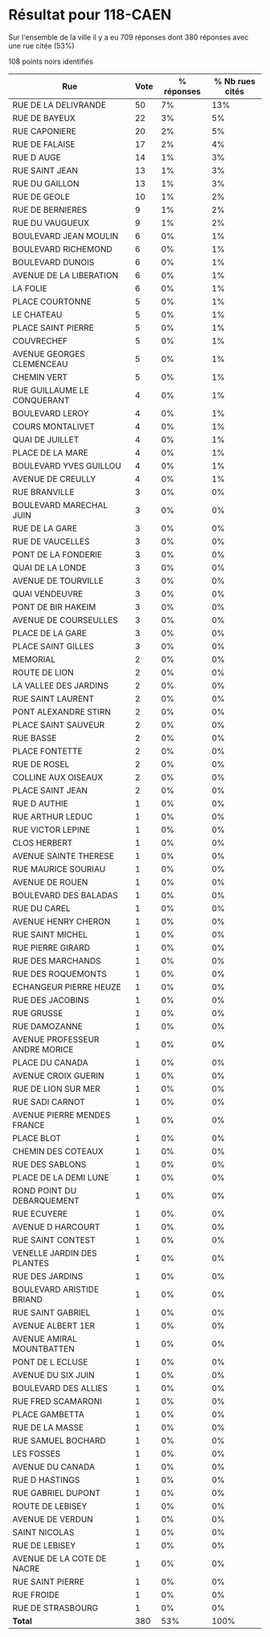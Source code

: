# Résultat pour 118-CAEN

Sur l'ensemble de la ville il y a eu 709 réponses dont 380 réponses avec une rue citée (53%)

108 points noirs identifiés

| Rue | Vote | % réponses | % Nb rues cités|
|-----|------|------------|----------------|
| RUE DE LA DELIVRANDE | 50 | 7% | 13%|
| RUE DE BAYEUX | 22 | 3% | 5%|
| RUE CAPONIERE | 20 | 2% | 5%|
| RUE DE FALAISE | 17 | 2% | 4%|
| RUE D AUGE | 14 | 1% | 3%|
| RUE SAINT JEAN | 13 | 1% | 3%|
| RUE DU GAILLON | 13 | 1% | 3%|
| RUE DE GEOLE | 10 | 1% | 2%|
| RUE DE BERNIERES | 9 | 1% | 2%|
| RUE DU VAUGUEUX | 9 | 1% | 2%|
| BOULEVARD JEAN MOULIN | 6 | 0% | 1%|
| BOULEVARD RICHEMOND | 6 | 0% | 1%|
| BOULEVARD DUNOIS | 6 | 0% | 1%|
| AVENUE DE LA LIBERATION | 6 | 0% | 1%|
| LA FOLIE | 6 | 0% | 1%|
| PLACE COURTONNE | 5 | 0% | 1%|
| LE CHATEAU | 5 | 0% | 1%|
| PLACE SAINT PIERRE | 5 | 0% | 1%|
| COUVRECHEF | 5 | 0% | 1%|
| AVENUE GEORGES CLEMENCEAU | 5 | 0% | 1%|
| CHEMIN VERT | 5 | 0% | 1%|
| RUE GUILLAUME LE CONQUERANT | 4 | 0% | 1%|
| BOULEVARD LEROY | 4 | 0% | 1%|
| COURS MONTALIVET | 4 | 0% | 1%|
| QUAI DE JUILLET | 4 | 0% | 1%|
| PLACE DE LA MARE | 4 | 0% | 1%|
| BOULEVARD YVES GUILLOU | 4 | 0% | 1%|
| AVENUE DE CREULLY | 4 | 0% | 1%|
| RUE BRANVILLE | 3 | 0% | 0%|
| BOULEVARD MARECHAL JUIN | 3 | 0% | 0%|
| RUE DE LA GARE | 3 | 0% | 0%|
| RUE DE VAUCELLES | 3 | 0% | 0%|
| PONT DE LA FONDERIE | 3 | 0% | 0%|
| QUAI DE LA LONDE | 3 | 0% | 0%|
| AVENUE DE TOURVILLE | 3 | 0% | 0%|
| QUAI VENDEUVRE | 3 | 0% | 0%|
| PONT DE BIR HAKEIM | 3 | 0% | 0%|
| AVENUE DE COURSEULLES | 3 | 0% | 0%|
| PLACE DE LA GARE | 3 | 0% | 0%|
| PLACE SAINT GILLES | 3 | 0% | 0%|
| MEMORIAL | 2 | 0% | 0%|
| ROUTE DE LION | 2 | 0% | 0%|
| LA VALLEE DES JARDINS | 2 | 0% | 0%|
| RUE SAINT LAURENT | 2 | 0% | 0%|
| PONT ALEXANDRE STIRN | 2 | 0% | 0%|
| PLACE SAINT SAUVEUR | 2 | 0% | 0%|
| RUE BASSE | 2 | 0% | 0%|
| PLACE FONTETTE | 2 | 0% | 0%|
| RUE DE ROSEL | 2 | 0% | 0%|
| COLLINE AUX OISEAUX | 2 | 0% | 0%|
| PLACE SAINT JEAN | 2 | 0% | 0%|
| RUE D AUTHIE | 1 | 0% | 0%|
| RUE ARTHUR LEDUC | 1 | 0% | 0%|
| RUE VICTOR LEPINE | 1 | 0% | 0%|
| CLOS HERBERT | 1 | 0% | 0%|
| AVENUE SAINTE THERESE | 1 | 0% | 0%|
| RUE MAURICE SOURIAU | 1 | 0% | 0%|
| AVENUE DE ROUEN | 1 | 0% | 0%|
| BOULEVARD DES BALADAS | 1 | 0% | 0%|
| RUE DU CAREL | 1 | 0% | 0%|
| AVENUE HENRY CHERON | 1 | 0% | 0%|
| RUE SAINT MICHEL | 1 | 0% | 0%|
| RUE PIERRE GIRARD | 1 | 0% | 0%|
| RUE DES MARCHANDS | 1 | 0% | 0%|
| RUE DES ROQUEMONTS | 1 | 0% | 0%|
| ECHANGEUR PIERRE HEUZE | 1 | 0% | 0%|
| RUE DES JACOBINS | 1 | 0% | 0%|
| RUE GRUSSE | 1 | 0% | 0%|
| RUE DAMOZANNE | 1 | 0% | 0%|
| AVENUE PROFESSEUR ANDRE MORICE | 1 | 0% | 0%|
| PLACE DU CANADA | 1 | 0% | 0%|
| AVENUE CROIX GUERIN | 1 | 0% | 0%|
| RUE DE LION SUR MER | 1 | 0% | 0%|
| RUE SADI CARNOT | 1 | 0% | 0%|
| AVENUE PIERRE MENDES FRANCE | 1 | 0% | 0%|
| PLACE BLOT | 1 | 0% | 0%|
| CHEMIN DES COTEAUX | 1 | 0% | 0%|
| RUE DES SABLONS | 1 | 0% | 0%|
| PLACE DE LA DEMI LUNE | 1 | 0% | 0%|
| ROND POINT DU DEBARQUEMENT | 1 | 0% | 0%|
| RUE ECUYERE | 1 | 0% | 0%|
| AVENUE D HARCOURT | 1 | 0% | 0%|
| RUE SAINT CONTEST | 1 | 0% | 0%|
| VENELLE JARDIN DES PLANTES | 1 | 0% | 0%|
| RUE DES JARDINS | 1 | 0% | 0%|
| BOULEVARD ARISTIDE BRIAND | 1 | 0% | 0%|
| RUE SAINT GABRIEL | 1 | 0% | 0%|
| AVENUE ALBERT 1ER | 1 | 0% | 0%|
| AVENUE AMIRAL MOUNTBATTEN | 1 | 0% | 0%|
| PONT DE L ECLUSE | 1 | 0% | 0%|
| AVENUE DU SIX JUIN | 1 | 0% | 0%|
| BOULEVARD DES ALLIES | 1 | 0% | 0%|
| RUE FRED SCAMARONI | 1 | 0% | 0%|
| PLACE GAMBETTA | 1 | 0% | 0%|
| RUE DE LA MASSE | 1 | 0% | 0%|
| RUE SAMUEL BOCHARD | 1 | 0% | 0%|
| LES FOSSES | 1 | 0% | 0%|
| AVENUE DU CANADA | 1 | 0% | 0%|
| RUE D HASTINGS | 1 | 0% | 0%|
| RUE GABRIEL DUPONT | 1 | 0% | 0%|
| ROUTE DE LEBISEY | 1 | 0% | 0%|
| AVENUE DE VERDUN | 1 | 0% | 0%|
| SAINT NICOLAS | 1 | 0% | 0%|
| RUE DE LEBISEY | 1 | 0% | 0%|
| AVENUE DE LA COTE DE NACRE | 1 | 0% | 0%|
| RUE SAINT PIERRE | 1 | 0% | 0%|
| RUE FROIDE | 1 | 0% | 0%|
| RUE DE STRASBOURG | 1 | 0% | 0%|
| **Total** | 380 | 53% | 100%|
